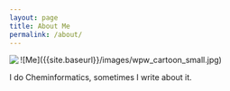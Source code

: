 ```yaml
---
layout: page
title: About Me
permalink: /about/
---
```


<img align="left" src="{{site.baseurl}}/images/wpw_cartoon_small.jpg">
![Me]({{site.baseurl}}/images/wpw_cartoon_small.jpg)

I do Cheminformatics, sometimes I write about it. 


[^1]:a blogging platform that natively supports Jupyter notebooks in addition to other formats.
